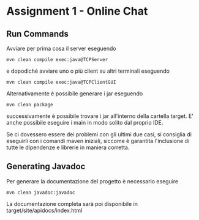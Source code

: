 # Assignment 1 - Online Chat

## Run Commands

Avviare per prima cosa il server eseguendo

```
mvn clean compile exec:java@TCPServer 
```

e dopodichè avviare uno o più client su altri terminali eseguendo

```
mvn clean compile exec:java@TCPClientGUI
```

Alternativamente è possibile generare i jar eseguendo

```
mvn clean package
```

successivamente è possibile trovare i jar all'interno della cartella target.
E' anche possibile eseguire i main in modo solito dal proprio IDE.

Se ci dovessero essere dei problemi con gli ultimi due casi, si consiglia di eseguirli con i comandi maven iniziali, siccome è garantita l'inclusione di tutte le dipendenze e librerie in maniera corretta. 

## Generating Javadoc

Per generare la documentazione del progetto è necessario eseguire

```
mvn clean javadoc:javadoc
```

La documentazione completa sarà poi disponibile in target/site/apidocs/index.html
